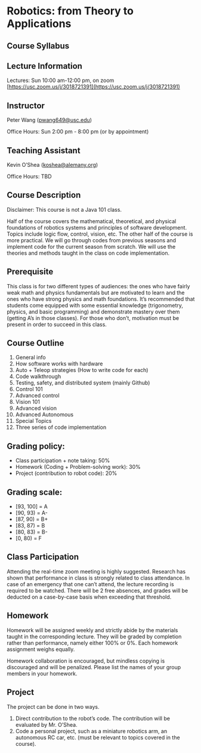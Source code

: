 # Robotics: from Theory to Applications


## Course Syllabus


## Lecture Information

Lectures: Sun 10:00 am-12:00 pm, on zoom [https://usc.zoom.us/j/3018721391](https://usc.zoom.us/j/3018721391)


## Instructor

Peter Wang ([pwang649@usc.edu](mailto:pwang649@usc.edu))

Office Hours: Sun 2:00 pm - 8:00 pm (or by appointment) 


## Teaching Assistant

Kevin O’Shea ([koshea@alemany.org](mailto:koshea@alemany.org))

Office Hours: TBD


## Course Description

Disclaimer: This course is not a Java 101 class.

Half of the course covers the mathematical, theoretical, and physical foundations of robotics systems and principles of software development. Topics include logic flow, control, vision, etc. The other half of the course is more practical. We will go through codes from previous seasons and implement code for the current season from scratch. We will use the theories and methods taught in the class on code implementation.


## Prerequisite

This class is for two different types of audiences: the ones who have fairly weak math and physics fundamentals but are motivated to learn and the ones who have strong physics and math foundations. It’s recommended that students come equipped with some essential knowledge (trigonometry, physics, and basic programming) and demonstrate mastery over them (getting A’s in those classes). For those who don’t, motivation must be present in order to succeed in this class.


## Course Outline



1. General info
2. How software works with hardware
3. Auto + Teleop strategies (How to write code for each)
4. Code walkthrough
5. Testing, safety, and distributed system (mainly Github)
6. Control 101
7. Advanced control
8. Vision 101
9. Advanced vision
10. Advanced Autonomous
11. Special Topics
12. Three series of code implementation


## Grading policy:



* Class participation + note taking: 50%
* Homework (Coding + Problem-solving work): 30%
* Project (contribution to robot code): 20%


## Grading scale:



* [93, 100] = A
* [90, 93) = A-
* [87, 90) = B+
* [83, 87) = B
* [80, 83) = B-
* [0, 80) = F


## Class Participation

Attending the real-time zoom meeting is highly suggested. Research has shown that performance in class is strongly related to class attendance. In case of an emergency that one can’t attend, the lecture recording is required to be watched. There will be 2 free absences, and grades will be deducted on a case-by-case basis when exceeding that threshold.


## Homework

Homework will be assigned weekly and strictly abide by the materials taught in the corresponding lecture. They will be graded by completion rather than performance, namely either 100% or 0%. Each homework assignment weighs equally.

Homework collaboration is encouraged, but mindless copying is discouraged and will be penalized. Please list the names of your group members in your homework.


## Project

The project can be done in two ways.



1. Direct contribution to the robot’s code. The contribution will be evaluated by Mr. O’Shea.
2. Code a personal project, such as a miniature robotics arm, an autonomous RC car, etc. (must be relevant to topics covered in the course).
